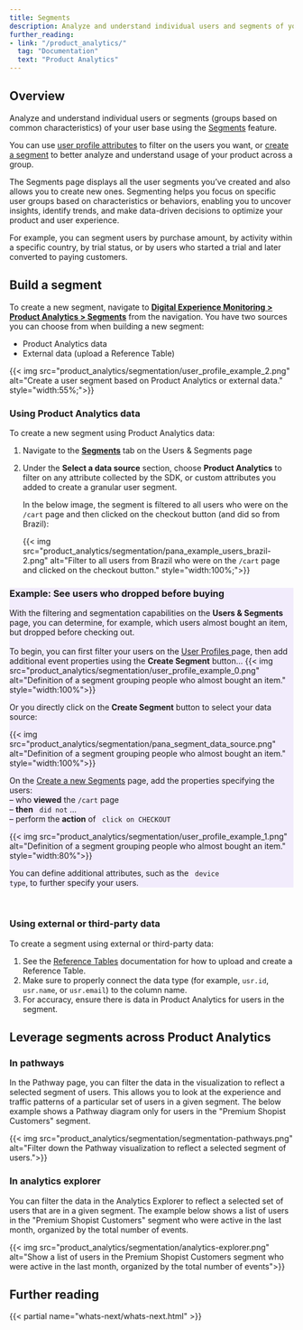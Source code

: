 ```yaml
---
title: Segments
description: Analyze and understand individual users and segments of your user base.
further_reading:
- link: "/product_analytics/"
  tag: "Documentation"
  text: "Product Analytics"
---
```


## Overview

Analyze and understand individual users or segments (groups based on common characteristics) of your user base using the [Segments][1] feature. 

You can use [user profile attributes](#user-profile-attributes) to filter on the users you want, or [create a segment](#build-a-segment) to better analyze and understand usage of your product across a group. 

The Segments page displays all the user segments you’ve created and also allows you to create new ones. Segmenting helps you focus on specific user groups based on characteristics or behaviors, enabling you to uncover insights, identify trends, and make data-driven decisions to optimize your product and user experience.

For example, you can segment users by purchase amount, by activity within a specific country, by trial status, or by users who started a trial and later converted to paying customers.

## Build a segment

To create a new segment, navigate to **[Digital Experience Monitoring > Product Analytics > Segments][1]** from the navigation. You have two sources you can choose from when building a new segment:

- Product Analytics data
- External data (upload a Reference Table)

{{< img src="product_analytics/segmentation/user_profile_example_2.png" alt="Create a user segment based on Product Analytics or external data." style="width:55%;">}}


### Using Product Analytics data

To create a new segment using Product Analytics data:

1. Navigate to the **[Segments](https://app.datadoghq.com/product-analytics/segments)** tab on the Users & Segments page

2. Under the **Select a data source** section, choose **Product Analytics** to filter on any attribute collected by the SDK, or custom attributes you added to create a granular user segment.

   In the below image, the segment is filtered to all users who were on the `/cart` page and then clicked on the checkout button (and did so from Brazil):

   {{< img src="product_analytics/segmentation/pana_example_users_brazil-2.png" alt="Filter to all users from Brazil who were on the `/cart` page and clicked on the checkout button." style="width:100%;">}}

<div class="alert" style="background: #f2ecfc">
<h3 class="text-black">Example: See users who dropped before buying</h3>
<p class="text-black">With the filtering and segmentation capabilities on the <strong>Users & Segments</strong> page, you can determine, for example, which users almost bought an item, but dropped before checking out. <br><br> To begin, you can first filter your users on the <a href="https://app.datadoghq.com/product-analytics/profiles">User Profiles </a> page, then add additional event properties using the <strong> Create Segment</strong> button...
{{< img src="product_analytics/segmentation/user_profile_example_0.png" alt="Definition of a segment grouping people who almost bought an item." style="width:100%">}}


Or you directly click on the <strong> Create Segment</strong> button to select your data source:


{{< img src="product_analytics/segmentation/pana_segment_data_source.png" alt="Definition of a segment grouping people who almost bought an item." style="width:100%">}}

On the <a href="https://app.datadoghq.com/product-analytics/segments/create">Create a new Segments</a> page, add the properties specifying the users: <br>
– who **viewed** the <code>/cart</code> page <br>
– **then** <code> did not</code> ...  <br>
– perform the **action** of <code> click on CHECKOUT</code> <br>

{{< img src="product_analytics/segmentation/user_profile_example_1.png" alt="Definition of a segment grouping people who almost bought an item." style="width:80%">}}

You can define additional attributes, such as the <code> device type</code>, to further specify your users. 
</div>
<br>

### Using external or third-party data

To create a segment using external or third-party data:

1. See the [Reference Tables][2] documentation for how to upload and create a Reference Table.
2. Make sure to properly connect the data type (for example, `usr.id`, `usr.name`, or `usr.email`) to the column name.
3. For accuracy, ensure there is data in Product Analytics for users in the segment.

## Leverage segments across Product Analytics

### In pathways

In the Pathway page, you can filter the data in the visualization to reflect a selected segment of users. This allows you to look at the experience and traffic patterns of a particular set of users in a given segment. The below example shows a Pathway diagram only for users in the "Premium Shopist Customers" segment.

{{< img src="product_analytics/segmentation/segmentation-pathways.png" alt="Filter down the Pathway visualization to reflect a selected segment of users.">}}

### In analytics explorer

You can filter the data in the Analytics Explorer to reflect a selected set of users that are in a given segment. The example below shows a list of users in the "Premium Shopist Customers" segment who were active in the last month, organized by the total number of events.

{{< img src="product_analytics/segmentation/analytics-explorer.png" alt="Show a list of users in the Premium Shopist Customers segment who were active in the last month, organized by the total number of events">}}

## Further reading

{{< partial name="whats-next/whats-next.html" >}}

[1]: https://app.datadoghq.com/product-analytics/segments
[2]: /integrations/guide/reference-tables/?tab=manualupload#validation-rules
[3]: https://app.datadoghq.com/product-analytics/profiles
